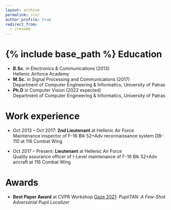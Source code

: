 ```yaml
---
layout: archive
permalink: /cv/
author_profile: true
redirect_from:
  - /resume
---
```


{% include base_path %}
Education
======
* **B.Sc.** in Electronics & Communications (2013)
<br /> Hellenic Airforce Academy
* **M.Sc.** in Signal Processing and Communications (2017)
<br /> Department of Computer Engineering & Informatics, University of Patras
* **Ph.D** in Computer Vision (2022 expected)
<br /> Department of Computer Engineering & Informatics, University of Patras

Work experience
======
* Oct 2013 – Oct 2017: **2nd Lieutenant** at Hellenic Air Force
<br /> Maintenance inspector of F-16 Blk 52+Adv reconnaissance system DB-110 at 116 Combat Wing

* Oct 2017 – Present: **Lieutenant** at Hellenic Air Force
<br /> Quality assurance officer of I-Level maintenance of F-16 Blk 52+Adv aircraft at 116 Combat Wing

  
Awards
======
* **Best Paper Award** at CVPR Workshop [Gaze 2021](https://gazeworkshop.github.io/2021/): *PupilTAN: A Few-Shot Adversarial Pupil Localizer*

